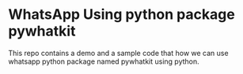 # WhatsApp Using python package pywhatkit
This repo contains a demo and a sample code that how we can use whatsapp python package named pywhatkit using python.
